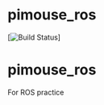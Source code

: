 # pimouse_ros

[![Build Status](https://travis-ci.org/arkn/pimouse_ros.svg?branch=master)]

# pimouse_ros
For ROS practice

